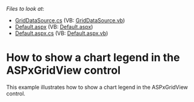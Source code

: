 <!-- default file list -->
*Files to look at*:

* [GridDataSource.cs](./CS/WebSite/App_Code/GridDataSource.cs) (VB: [GridDataSource.vb](./VB/WebSite/App_Code/GridDataSource.vb))
* [Default.aspx](./CS/WebSite/Default.aspx) (VB: [Default.aspx](./VB/WebSite/Default.aspx))
* [Default.aspx.cs](./CS/WebSite/Default.aspx.cs) (VB: [Default.aspx.vb](./VB/WebSite/Default.aspx.vb))
<!-- default file list end -->
# How to show a chart legend in the ASPxGridView control


<p>This example illustrates how to show a chart legend in the ASPxGridView control.</p>

<br/>


